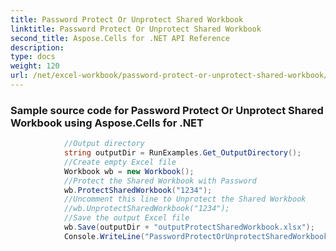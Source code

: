 ```yaml
---
title: Password Protect Or Unprotect Shared Workbook
linktitle: Password Protect Or Unprotect Shared Workbook
second_title: Aspose.Cells for .NET API Reference
description: 
type: docs
weight: 120
url: /net/excel-workbook/password-protect-or-unprotect-shared-workbook/
---
```

### Sample source code for Password Protect Or Unprotect Shared Workbook using Aspose.Cells for .NET 
```csharp
            //Output directory
            string outputDir = RunExamples.Get_OutputDirectory();
            //Create empty Excel file
            Workbook wb = new Workbook();
            //Protect the Shared Workbook with Password
            wb.ProtectSharedWorkbook("1234");
            //Uncomment this line to Unprotect the Shared Workbook
            //wb.UnprotectSharedWorkbook("1234");
            //Save the output Excel file
            wb.Save(outputDir + "outputProtectSharedWorkbook.xlsx");
            Console.WriteLine("PasswordProtectOrUnprotectSharedWorkbook executed successfully.\r\n");
```
